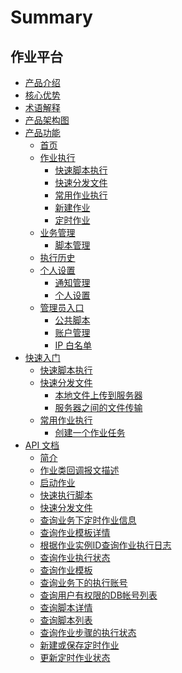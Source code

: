 # Summary

## 作业平台

* [产品介绍](产品介绍/产品介绍.md)
* [核心优势](核心优势/Advantage.md)
* [术语解释](术语解释/glossary.md)
* [产品架构图](产品架构图/architecture.md)
* [产品功能]()
    * [首页](产品功能/首页.md)
    * [作业执行]()
        * [快速脚本执行](产品功能/快速脚本执行.md)
        * [快速分发文件](产品功能/快速分发文件.md)
        * [常用作业执行](产品功能/常用作业执行.md)
        * [新建作业](产品功能/新建作业.md)
        * [定时作业](产品功能/定时作业.md)
    * [业务管理]()
        * [脚本管理](产品功能/脚本管理.md)
    * [执行历史](产品功能/执行历史.md)
    * [个人设置]()
        * [通知管理](产品功能/通知管理.md)
        * [个人设置](产品功能/个人设置.md)
    * [管理员入口]()
        * [公共脚本](产品功能/公共脚本.md)
        * [账户管理](产品功能/账户管理.md)
        * [IP 白名单](产品功能/IP白名单.md)
* [快速入门]()
    * [快速脚本执行](快速入门/快速脚本执行.md)
    * [快速分发文件]()
        * [本地文件上传到服务器](快速入门/本地文件上传到服务器.md)
        * [服务器之间的文件传输](快速入门/服务器之间的文件传输.md)
    * [常用作业执行]()
        * [创建一个作业任务](快速入门/创建一个作业任务.md)
* [API 文档]()
    * [简介](5.1/API文档/JOB/README.md)
    * [作业类回调报文描述](5.1/API文档/JOB/callback_protocol.md)
    * [启动作业](5.1/API文档/JOB/execute_job.md)
    * [快速执行脚本](5.1/API文档/JOB/fast_execute_script.md)
    * [快速分发文件](5.1/API文档/JOB/fast_push_file.md)
    * [查询业务下定时作业信息](5.1/API文档/JOB/get_cron_list.md)
    * [查询作业模板详情](5.1/API文档/JOB/get_job_detail.md)
    * [根据作业实例ID查询作业执行日志](5.1/API文档/JOB/get_job_instance_log.md)
    * [查询作业执行状态](5.1/API文档/JOB/get_job_instance_status.md)
    * [查询作业模板](5.1/API文档/JOB/get_job_list.md)
    * [查询业务下的执行账号](5.1/API文档/JOB/get_os_account.md)
    * [查询用户有权限的DB帐号列表](5.1/API文档/JOB/get_own_db_account_list.md)
    * [查询脚本详情](5.1/API文档/JOB/get_script_detail.md)
    * [查询脚本列表](5.1/API文档/JOB/get_script_list.md)
    * [查询作业步骤的执行状态](5.1/API文档/JOB/get_step_instance_status.md)
    * [新建或保存定时作业](5.1/API文档/JOB/save_cron.md)
    * [更新定时作业状态](5.1/API文档/JOB/update_cron_status.md)
